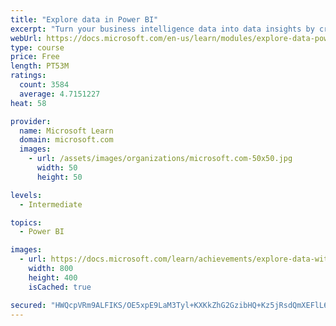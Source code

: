 ```yaml
---
title: "Explore data in Power BI"
excerpt: "Turn your business intelligence data into data insights by creating and configuring Power BI dashboards."
webUrl: https://docs.microsoft.com/en-us/learn/modules/explore-data-power-bi/
type: course
price: Free
length: PT53M
ratings:
  count: 3584
  average: 4.7151227
heat: 58

provider:
  name: Microsoft Learn
  domain: microsoft.com
  images:
    - url: /assets/images/organizations/microsoft.com-50x50.jpg
      width: 50
      height: 50

levels:
  - Intermediate

topics:
  - Power BI

images:
  - url: https://docs.microsoft.com/learn/achievements/explore-data-with-power-bi-desktop-social.png
    width: 800
    height: 400
    isCached: true

secured: "HWQcpVRm9ALFIKS/OE5xpE9LaM3Tyl+KXKkZhG2GzibHQ+Kz5jRsdQmXEFlL6wyBGe1i/r8uaBI2G7z1IioZ/jiHwm5akNA0mjbq5kR7ZhIpU3KSmnNrUIoVFG5nNuGhzAId/uUd43Lkh+zePhW87bJR54oFvNUhvv/RDbmmJpPiHbPBXpPvl7gQRHlK//JNZBnHvFqptOq2Ov5VP3Daf9+yW28HdgGjjjCtb2LyHgLIQXbPqKf+PAb9VelBsbUILQuCbhgwzqomjcXr3IZJYtVz8P7UQxn/Vdlf1O2ZvLdi19TqlB89Nj/b2l9mUwe+krBoD3lGBYIg72A+F0BYwWHpYgLI6JrgSajOdzRHn1tcQvP/JmkXD1KypLNaJtk9C/f/vtASxIMdKeLi+N4ayAqBzk8QFS0VFQSjiS9E0zA=;AtNocFzUuKJp/rBE4tsISw=="
---
```


